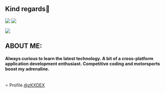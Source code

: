 ## Kind regards🙏

[![](https://img.shields.io/badge/Gmail-deiividdlk@gmail.com-red)](mailto:deiividdlk@gmail.com)
[![](https://img.shields.io/badge/Discord-zKXDEX-blue)](https://t.me/zKXDEX)

![](https://media.discordapp.net/attachments/826854081989050401/959757869740343356/ReadmeGit.png)

## ABOUT ME: 

#### Always curious to learn the latest technology. A bit of a cross-platform application development enthusiast. Competitive coding and motorsports boost my adrenaline. <br><br>

⭐️ Profile [@zKXDEX](https://github.com/zKXDEX)

